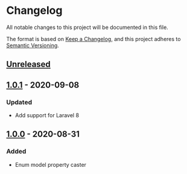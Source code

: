 # Changelog
All notable changes to this project will be documented in this file.

The format is based on [Keep a Changelog](https://keepachangelog.com/en/1.0.0/),
and this project adheres to [Semantic Versioning](https://semver.org/spec/v2.0.0.html).

## [Unreleased]

## [1.0.1] - 2020-09-08
### Updated
- Add support for Laravel 8

## [1.0.0] - 2020-08-31
### Added
- Enum model property caster

[Unreleased]:  https://github.com/ekvedaras/php-enum/compare/v1.0.1...HEAD
[1.0.1]:  https://github.com/ekvedaras/php-enum/compare/v1.0.0...v1.0.1
[1.0.0]:  https://github.com/ekvedaras/php-enum/releases/tag/v1.0.0
